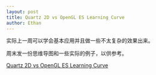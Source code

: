```yaml
---
layout: post
title: Quartz 2D vs OpenGL ES Learning Curve
author: Ethan
---
```


实际上一周可以学会基本应用并且做一些不太复杂的效果出来。

周末发一份思维导图和一些实际的例子，以供参考。

[Quartz 2D vs OpenGL ES Learning Curve](http://stackoverflow.com/questions/1736583/quartz-2d-vs-opengl-es-learning-curve)
